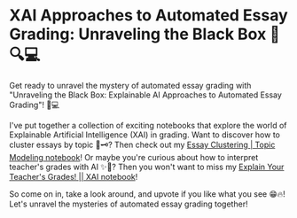 # XAI Approaches to Automated Essay Grading: Unraveling the Black Box 📝🔍💻

Get ready to unravel the mystery of automated essay grading with "Unraveling the Black Box: Explainable AI Approaches to Automated Essay Grading"! 🚀💻

I've put together a collection of exciting notebooks that explore the world of Explainable Artificial Intelligence (XAI) in grading. Want to discover how to cluster essays by topic 🧩🗝️? Then check out my [Essay Clustering | Topic Modeling notebook](https://www.kaggle.com/code/noussaons/essay-clustering-topic-modeling)! Or maybe you're curious about how to interpret teacher's grades with AI ✨🔎? Then you won't want to miss my [Explain Your Teacher's Grades! || XAI notebook](https://www.kaggle.com/noussaons/explain-your-teacher-s-grades-xai)!

So come on in, take a look around, and upvote if you like what you see 😁🔥! Let's unravel the mysteries of automated essay grading together!
